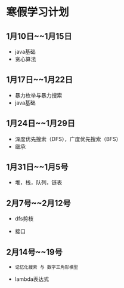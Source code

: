 # 寒假学习计划

## 1月10日~~1月15日         

- java基础
- 贪心算法

## 1月17日~~1月22日

- 暴力枚举与暴力搜索
- java基础

## 1月24日~~1月29日

- 深度优先搜索（DFS），广度优先搜索（BFS）
- 继承

## 1月31日~~1月5号

- 堆，栈，队列，链表

## 2月7号~~2月12号

- dfs剪枝

-    接口

## 2月14号~~19号

-     记忆化搜索 与 数字三角形模型
-    lambda表达式
